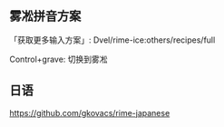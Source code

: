 ## 雾凇拼音方案

「获取更多输入方案」: Dvel/rime-ice:others/recipes/full

Control+grave: 切换到雾凇

## 日语

https://github.com/gkovacs/rime-japanese
